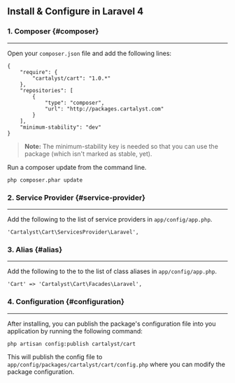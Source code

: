 ## Install & Configure in Laravel 4

### 1. Composer {#composer}

---

Open your `composer.json` file and add the following lines:

	{
		"require": {
			"cartalyst/cart": "1.0.*"
		},
		"repositories": [
			{
				"type": "composer",
				"url": "http://packages.cartalyst.com"
			}
		],
		"minimum-stability": "dev"
	}

> **Note:** The minimum-stability key is needed so that you can use the package (which isn't marked as stable, yet).

Run a composer update from the command line.

	php composer.phar update

### 2. Service Provider {#service-provider}

---

Add the following to the list of service providers in `app/config/app.php`.

	'Cartalyst\Cart\ServicesProvider\Laravel',

### 3. Alias {#alias}

---

Add the following to the to the list of class aliases in `app/config/app.php`.

	'Cart' => 'Cartalyst\Cart\Facades\Laravel',

### 4. Configuration {#configuration}

---

After installing, you can publish the package's configuration file into you application by running the following command:

	php artisan config:publish cartalyst/cart

This will publish the config file to `app/config/packages/cartalyst/cart/config.php` where you can modify the package configuration.
